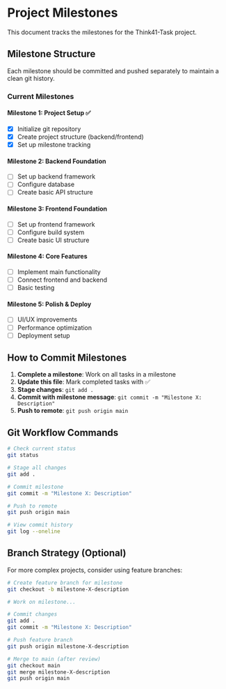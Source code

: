 # Project Milestones

This document tracks the milestones for the Think41-Task project.

## Milestone Structure

Each milestone should be committed and pushed separately to maintain a clean git history.

### Current Milestones

#### Milestone 1: Project Setup ✅
- [x] Initialize git repository
- [x] Create project structure (backend/frontend)
- [x] Set up milestone tracking

#### Milestone 2: Backend Foundation
- [ ] Set up backend framework
- [ ] Configure database
- [ ] Create basic API structure

#### Milestone 3: Frontend Foundation
- [ ] Set up frontend framework
- [ ] Configure build system
- [ ] Create basic UI structure

#### Milestone 4: Core Features
- [ ] Implement main functionality
- [ ] Connect frontend and backend
- [ ] Basic testing

#### Milestone 5: Polish & Deploy
- [ ] UI/UX improvements
- [ ] Performance optimization
- [ ] Deployment setup

## How to Commit Milestones

1. **Complete a milestone**: Work on all tasks in a milestone
2. **Update this file**: Mark completed tasks with ✅
3. **Stage changes**: `git add .`
4. **Commit with milestone message**: `git commit -m "Milestone X: Description"`
5. **Push to remote**: `git push origin main`

## Git Workflow Commands

```bash
# Check current status
git status

# Stage all changes
git add .

# Commit milestone
git commit -m "Milestone X: Description"

# Push to remote
git push origin main

# View commit history
git log --oneline
```

## Branch Strategy (Optional)

For more complex projects, consider using feature branches:

```bash
# Create feature branch for milestone
git checkout -b milestone-X-description

# Work on milestone...

# Commit changes
git add .
git commit -m "Milestone X: Description"

# Push feature branch
git push origin milestone-X-description

# Merge to main (after review)
git checkout main
git merge milestone-X-description
git push origin main
``` 